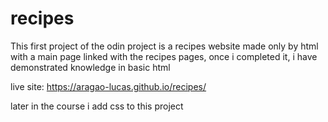 # recipes
This first project of the odin project is a recipes website made only by html with a main page linked with the recipes pages, once i completed it, i have demonstrated knowledge in basic html       

live site:
https://aragao-lucas.github.io/recipes/

later in the course i add css to this project
